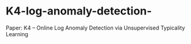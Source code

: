 # K4-log-anomaly-detection-
Paper: K4 – Online Log Anomaly Detection via Unsupervised Typicality Learning
